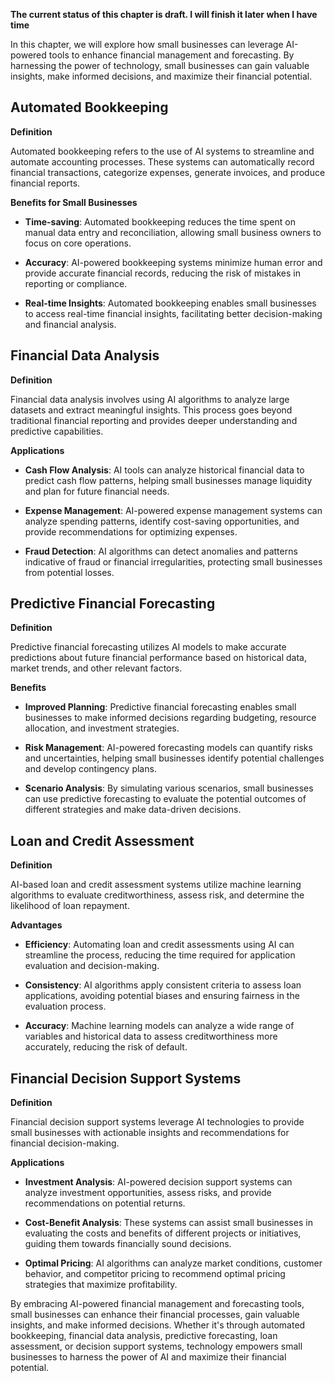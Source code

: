 **The current status of this chapter is draft. I will finish it later when I have time**

In this chapter, we will explore how small businesses can leverage AI-powered tools to enhance financial management and forecasting. By harnessing the power of technology, small businesses can gain valuable insights, make informed decisions, and maximize their financial potential.

Automated Bookkeeping
---------------------

**Definition**

Automated bookkeeping refers to the use of AI systems to streamline and automate accounting processes. These systems can automatically record financial transactions, categorize expenses, generate invoices, and produce financial reports.

**Benefits for Small Businesses**

* **Time-saving**: Automated bookkeeping reduces the time spent on manual data entry and reconciliation, allowing small business owners to focus on core operations.

* **Accuracy**: AI-powered bookkeeping systems minimize human error and provide accurate financial records, reducing the risk of mistakes in reporting or compliance.

* **Real-time Insights**: Automated bookkeeping enables small businesses to access real-time financial insights, facilitating better decision-making and financial analysis.

Financial Data Analysis
-----------------------

**Definition**

Financial data analysis involves using AI algorithms to analyze large datasets and extract meaningful insights. This process goes beyond traditional financial reporting and provides deeper understanding and predictive capabilities.

**Applications**

* **Cash Flow Analysis**: AI tools can analyze historical financial data to predict cash flow patterns, helping small businesses manage liquidity and plan for future financial needs.

* **Expense Management**: AI-powered expense management systems can analyze spending patterns, identify cost-saving opportunities, and provide recommendations for optimizing expenses.

* **Fraud Detection**: AI algorithms can detect anomalies and patterns indicative of fraud or financial irregularities, protecting small businesses from potential losses.

Predictive Financial Forecasting
--------------------------------

**Definition**

Predictive financial forecasting utilizes AI models to make accurate predictions about future financial performance based on historical data, market trends, and other relevant factors.

**Benefits**

* **Improved Planning**: Predictive financial forecasting enables small businesses to make informed decisions regarding budgeting, resource allocation, and investment strategies.

* **Risk Management**: AI-powered forecasting models can quantify risks and uncertainties, helping small businesses identify potential challenges and develop contingency plans.

* **Scenario Analysis**: By simulating various scenarios, small businesses can use predictive forecasting to evaluate the potential outcomes of different strategies and make data-driven decisions.

Loan and Credit Assessment
--------------------------

**Definition**

AI-based loan and credit assessment systems utilize machine learning algorithms to evaluate creditworthiness, assess risk, and determine the likelihood of loan repayment.

**Advantages**

* **Efficiency**: Automating loan and credit assessments using AI can streamline the process, reducing the time required for application evaluation and decision-making.

* **Consistency**: AI algorithms apply consistent criteria to assess loan applications, avoiding potential biases and ensuring fairness in the evaluation process.

* **Accuracy**: Machine learning models can analyze a wide range of variables and historical data to assess creditworthiness more accurately, reducing the risk of default.

Financial Decision Support Systems
----------------------------------

**Definition**

Financial decision support systems leverage AI technologies to provide small businesses with actionable insights and recommendations for financial decision-making.

**Applications**

* **Investment Analysis**: AI-powered decision support systems can analyze investment opportunities, assess risks, and provide recommendations on potential returns.

* **Cost-Benefit Analysis**: These systems can assist small businesses in evaluating the costs and benefits of different projects or initiatives, guiding them towards financially sound decisions.

* **Optimal Pricing**: AI algorithms can analyze market conditions, customer behavior, and competitor pricing to recommend optimal pricing strategies that maximize profitability.

By embracing AI-powered financial management and forecasting tools, small businesses can enhance their financial processes, gain valuable insights, and make informed decisions. Whether it's through automated bookkeeping, financial data analysis, predictive forecasting, loan assessment, or decision support systems, technology empowers small businesses to harness the power of AI and maximize their financial potential.
